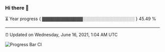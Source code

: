 ### Hi there 👋

⏳ Year progress { ▓▓▓▓▓▓▓▓▓▓▓▓▓░░░░░░░░░░░░░░░░░ } 45.49 %

---

⏰ Updated on Wednesday, June 16, 2021, 1:04 AM UTC

![Progress Bar CI](https://github.com/arthurbuhl/arthurbuhl/workflows/Progress%20Bar%20CI/badge.svg)
